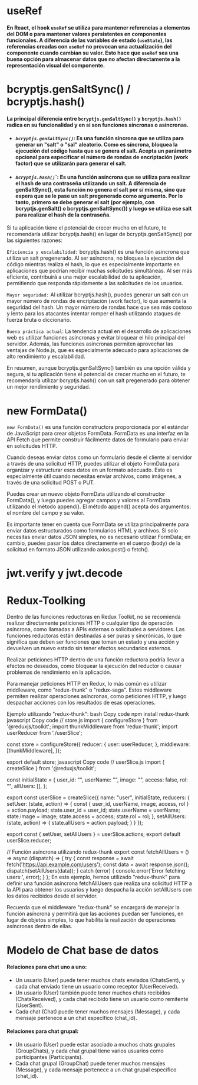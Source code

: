 # useRef

#### En React, el hook `useRef` se utiliza para mantener referencias a elementos del DOM o para mantener valores persistentes en componentes funcionales. A diferencia de las variables de estado (`useState`), las referencias creadas con `useRef` no provocan una actualización del componente cuando cambian su valor. Esto hace que `useRef` sea una buena opción para almacenar datos que no afectan directamente a la representación visual del componente.

# bcryptjs.genSaltSync() / bcryptjs.hash()
#### La principal diferencia entre `bcryptjs.genSaltSync()` y `bcryptjs.hash()` radica en su funcionalidad y en si son funciones síncronas o asíncronas.

- #### *`bcryptjs.genSaltSync()`*: Es una función síncrona que se utiliza para generar un "salt" o "sal" aleatorio. Como es síncrona, bloquea la ejecución del código hasta que se genera el salt. Acepta un parámetro opcional para especificar el número de rondas de encriptación (work factor) que se utilizarán para generar el salt.

- #### *`bcryptjs.hash()`*`: Es una función asíncrona que se utiliza para realizar el hash de una contraseña utilizando un salt. A diferencia de genSaltSync(), esta función no genera el salt por sí misma, sino que espera que se le pase un salt pregenerado como argumento. Por lo tanto, primero se debe generar el salt (por ejemplo, con bcryptjs.genSalt() o bcryptjs.genSaltSync()) y luego se utiliza ese salt para realizar el hash de la contraseña.

Si tu aplicación tiene el potencial de crecer mucho en el futuro, te recomendaría utilizar bcryptjs.hash() en lugar de bcryptjs.genSaltSync() por las siguientes razones:

`Eficiencia y escalabilidad:` bcryptjs.hash() es una función asíncrona que utiliza un salt pregenerado. Al ser asíncrona, no bloquea la ejecución del código mientras realiza el hash, lo que es especialmente importante en aplicaciones que podrían recibir muchas solicitudes simultáneas. Al ser más eficiente, contribuirá a una mejor escalabilidad de tu aplicación, permitiendo que responda rápidamente a las solicitudes de los usuarios.

`Mayor seguridad:` Al utilizar bcryptjs.hash(), puedes generar un salt con un mayor número de rondas de encriptación (work factor), lo que aumenta la seguridad del hash. Un mayor número de rondas hace que sea más costoso y lento para los atacantes intentar romper el hash utilizando ataques de fuerza bruta o diccionario.

`Buena práctica actual`: La tendencia actual en el desarrollo de aplicaciones web es utilizar funciones asíncronas y evitar bloquear el hilo principal del servidor. Además, las funciones asíncronas permiten aprovechar las ventajas de Node.js, que es especialmente adecuado para aplicaciones de alto rendimiento y escalabilidad.

En resumen, aunque bcryptjs.genSaltSync() también es una opción válida y segura, si tu aplicación tiene el potencial de crecer mucho en el futuro, te recomendaría utilizar bcryptjs.hash() con un salt pregenerado para obtener un mejor rendimiento y seguridad.

# new FormData()
`new FormData()` es una función constructora proporcionada por el estándar de JavaScript para crear objetos FormData. FormData es una interfaz en la API Fetch que permite construir fácilmente datos de formulario para enviar en solicitudes HTTP.

Cuando deseas enviar datos como un formulario desde el cliente al servidor a través de una solicitud HTTP, puedes utilizar el objeto FormData para organizar y estructurar esos datos en un formato adecuado. Esto es especialmente útil cuando necesitas enviar archivos, como imágenes, a través de una solicitud POST o PUT.

Puedes crear un nuevo objeto FormData utilizando el constructor FormData(), y luego puedes agregar campos y valores al FormData utilizando el método append(). El método append() acepta dos argumentos: el nombre del campo y su valor.

Es importante tener en cuenta que FormData se utiliza principalmente para enviar datos estructurados como formularios HTML y archivos. Si solo necesitas enviar datos JSON simples, no es necesario utilizar FormData; en cambio, puedes pasar los datos directamente en el cuerpo (body) de la solicitud en formato JSON utilizando axios.post() o fetch().

# jwt.verify y jwt.decode

# Redux-Toolking
Dentro de las funciones reductoras en Redux Toolkit, no se recomienda realizar directamente peticiones HTTP o cualquier tipo de operación asíncrona, como llamadas a APIs externas o solicitudes a servidores. Las funciones reductoras están destinadas a ser puras y sincrónicas, lo que significa que deben ser funciones que toman un estado y una acción y devuelven un nuevo estado sin tener efectos secundarios externos.

Realizar peticiones HTTP dentro de una función reductora podría llevar a efectos no deseados, como bloquear la ejecución del reductor o causar problemas de rendimiento en la aplicación.

Para manejar peticiones HTTP en Redux, lo más común es utilizar middleware, como "redux-thunk" o "redux-saga". Estos middleware permiten realizar operaciones asíncronas, como peticiones HTTP, y luego despachar acciones con los resultados de esas operaciones.

Ejemplo utilizando "redux-thunk":
bash
Copy code
npm install redux-thunk
javascript
Copy code
// store.js
import { configureStore } from '@reduxjs/toolkit';
import thunkMiddleware from 'redux-thunk';
import userReducer from './userSlice';

const store = configureStore({
  reducer: {
    user: userReducer,
  },
  middleware: [thunkMiddleware],
});

export default store;
javascript
Copy code
// userSlice.js
import { createSlice } from '@reduxjs/toolkit';

const initialState = {
  user_id: "",
  userName: "",
  image: "",
  access: false,
  rol: "",
  allUsers: [],
};

export const userSlice = createSlice({
  name: "user",
  initialState,
  reducers: {
    setUser: (state, action) => {
      const { user_id, userName, image, access, rol } = action.payload;
      state.user_id = user_id;
      state.userName = userName;
      state.image = image;
      state.access = access;
      state.rol = rol;
    },
    setAllUsers: (state, action) => {
      state.allUsers = action.payload;
    }
  }
});

export const { setUser, setAllUsers } = userSlice.actions;
export default userSlice.reducer;

// Función asíncrona utilizando redux-thunk
export const fetchAllUsers = () => async (dispatch) => {
  try {
    const response = await fetch('https://api.example.com/users');
    const data = await response.json();
    dispatch(setAllUsers(data));
  } catch (error) {
    console.error('Error fetching users:', error);
  }
};
En este ejemplo, hemos utilizado "redux-thunk" para definir una función asíncrona fetchAllUsers que realiza una solicitud HTTP a la API para obtener los usuarios y luego despacha la acción setAllUsers con los datos recibidos desde el servidor.

Recuerda que el middleware "redux-thunk" se encargará de manejar la función asíncrona y permitirá que las acciones puedan ser funciones, en lugar de objetos simples, lo que habilita la realización de operaciones asíncronas dentro de ellas.


# Modelo de Chat base de datos

#### Relaciones para chat uno a uno:

- Un usuario (User) puede tener muchos chats enviados (ChatsSent), y cada chat enviado tiene un usuario como receptor (UserReceived).
- Un usuario (User) también puede tener muchos chats recibidos (ChatsReceived), y cada chat recibido tiene un usuario como remitente (UserSent).
- Cada chat (Chat) puede tener muchos mensajes (Message), y cada mensaje pertenece a un chat específico (chat_id).

#### Relaciones para chat grupal:

- Un usuario (User) puede estar asociado a muchos chats grupales (GroupChats), y cada chat grupal tiene varios usuarios como participantes (Participants).
- Cada chat grupal (GroupChat) puede tener muchos mensajes (Message), y cada mensaje pertenece a un chat grupal específico (chat_id).